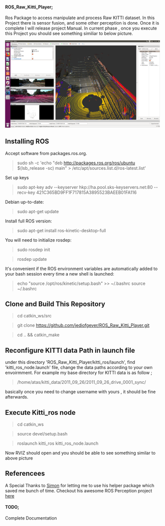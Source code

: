 #### ROS_Raw_Kitti_Player;

Ros Package to access  manipulate and process Raw KITTI dataset. In this Project there is sensor fusion, and some other perception is done. Once it is complete I will release project Manual. In current phase , once you execute this Project you should see something similiar to below picture.


![](resources/ros_raw_kitti.png)


## Installing ROS

  Accept software from packages.ros.org. 

 > sudo sh -c 'echo "deb http://packages.ros.org/ros/ubuntu $(lsb_release -sc) main" > /etc/apt/sources.list.d/ros-latest.list'

Set up keys

 > sudo apt-key adv --keyserver hkp://ha.pool.sks-keyservers.net:80 --recv-key 421C365BD9FF1F717815A3895523BAEEB01FA116
 
Debian  up-to-date: 
 > sudo apt-get update

Install full ROS version: 
 > sudo apt-get install ros-kinetic-desktop-full


You will need to initialize rosdep:
 > sudo rosdep init

 > rosdep update
 
It's convenient if the ROS environment variables are automatically added to your bash session every time a new shell is launched: 
 > echo "source /opt/ros/kinetic/setup.bash" >> ~/.bashrc
 > source ~/.bashrc

 ## Clone and Build This Repository

 > cd catkin_ws/src

 > git clone https://github.com/jediofgever/ROS_Raw_Kitti_Player.git

 > cd .. && catkin_make 

 ## Reconfigure KITTI data Path in launch file 

 under this directory 'ROS_Raw_Kitti_Player/kitti_ros/launch',  find 'kitti_ros_node.launch' file,
 change the data paths according to your own envoirmment. For example my base directory for KITTI data is as follow ; 

 > /home/atas/kitti_data/2011_09_26/2011_09_26_drive_0001_sync/

 basically once you need to change username with yours , it should be fine afterwards.

 ## Execute Kitti_ros node

 > cd catkin_ws

 > source devel/setup.bash 

 > roslaunch kitti_ros kitti_ros_node.launch

 Now RVIZ should open and you should be able to see something similar to above picture


## Referencees


A Special Thanks to [Simon](https://github.com/appinho) for letting me to use his helper package which saved me bunch of time. 
Checkout his awesome ROS Perception project [here](https://github.com/appinho/SARosPerceptionKitti)






 

#### TODO;
Complete Documentation
